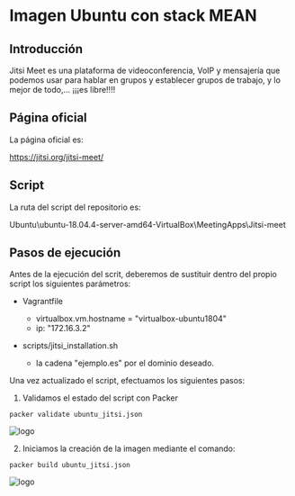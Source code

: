 # Imagen Ubuntu con stack MEAN

## Introducción

Jitsi Meet es una plataforma de videoconferencia, VoIP y mensajería que podemos usar para hablar en grupos y establecer grupos de trabajo, y lo mejor de todo,... ¡¡¡es libre!!!!

## Página oficial

La página oficial es:

https://jitsi.org/jitsi-meet/

## Script

La ruta del script del repositorio es:

Ubuntu\ubuntu-18.04.4-server-amd64-VirtualBox\MeetingApps\Jitsi-meet

## Pasos de ejecución

Antes de la ejecución del scrit, deberemos de sustituir dentro del propio script los siguientes parámetros:

* Vagrantfile
    - virtualbox.vm.hostname = "virtualbox-ubuntu1804"
    - ip: "172.16.3.2"

* scripts/jitsi_installation.sh
    - la cadena "ejemplo.es" por el dominio deseado.



Una vez actualizado el script, efectuamos los siguientes pasos:

1. Validamos el estado del script con Packer

```
packer validate ubuntu_jitsi.json
```
![logo](https://raw.githubusercontent.com/lmfespinosa/DevOps-Provisioning-Terraform/master/Documentation/images/Projects/StatusCake/StatusCake_0.png)

2. Iniciamos la creación de la imagen mediante el comando:
```
packer build ubuntu_jitsi.json
```
![logo](https://raw.githubusercontent.com/lmfespinosa/DevOps-Provisioning-Terraform/master/Documentation/images/Projects/StatusCake/StatusCake_1.png) 
